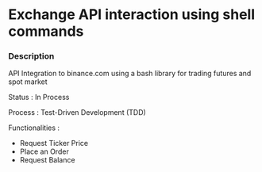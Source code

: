 # Exchange API interaction using shell commands

### Description

API Integration to binance.com using a bash library for trading futures and spot market

Status : In Process

Process : Test-Driven Development (TDD)

Functionalities :
  - Request Ticker Price
  - Place an Order
  - Request Balance
